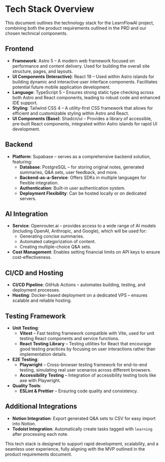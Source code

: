 # Tech Stack Overview

This document outlines the technology stack for the LearnFlowAI project, combining both the product requirements outlined in the PRD and our chosen technical components.

## Frontend

- **Framework**: Astro 5 – A modern web framework focused on performance and content delivery. Used for building the overall site structure, pages, and layouts.
- **UI Components (Interactive)**: React 19 – Used within Astro islands for building dynamic and interactive user interface components. Facilitates potential future mobile application development.
- **Language**: TypeScript 5 – Ensures strong static type checking across both Astro and React components, leading to robust code and enhanced IDE support.
- **Styling**: Tailwind CSS 4 – A utility-first CSS framework that allows for efficient and customizable styling within Astro and React.
- **UI Components (Base)**: Shadcn/ui – Provides a library of accessible, pre-built React components, integrated within Astro islands for rapid UI development.

## Backend

- **Platform**: Supabase – serves as a comprehensive backend solution, featuring:
  - **Database**: PostgreSQL – for storing original notes, generated summaries, Q&A sets, user feedback, and more.
  - **Backend-as-a-Service**: Offers SDKs in multiple languages for flexible integration.
  - **Authentication**: Built-in user authentication system.
  - **Deployment Flexibility**: Can be hosted locally or on dedicated servers.

## AI Integration

- **Service**: Openrouter.ai – provides access to a wide range of AI models (including OpenAI, Anthropic, and Google), which will be used for:
  - Generating concise summaries.
  - Automated categorization of content.
  - Creating multiple-choice Q&A sets.
- **Cost Management**: Enables setting financial limits on API keys to ensure cost-effectiveness.

## CI/CD and Hosting

- **CI/CD Pipeline**: GitHub Actions – automates building, testing, and deployment processes.
- **Hosting**: Docker-based deployment on a dedicated VPS – ensures scalable and reliable hosting.

## Testing Framework

- **Unit Testing**:
  - **Vitest** – Fast testing framework compatible with Vite, used for unit testing React components and service functions.
  - **React Testing Library** – Testing utilities for React that encourage good testing practices by focusing on user interactions rather than implementation details.
- **E2E Testing**:
  - **Playwright** – Cross-browser testing framework for end-to-end testing, simulating real user scenarios across different browsers.
  - **Accessibility Testing** – Integration of accessibility testing tools like axe with Playwright.
- **Quality Tools**:
  - **ESLint & Prettier** – Ensuring code quality and consistency.

## Additional Integrations

- **Notion Integration**: Export generated Q&A sets to CSV for easy import into Notion.
- **Todoist Integration**: Automatically create tasks tagged with `learning` after processing each note.

This tech stack is designed to support rapid development, scalability, and a seamless user experience, fully aligning with the MVP outlined in the product requirements document.
